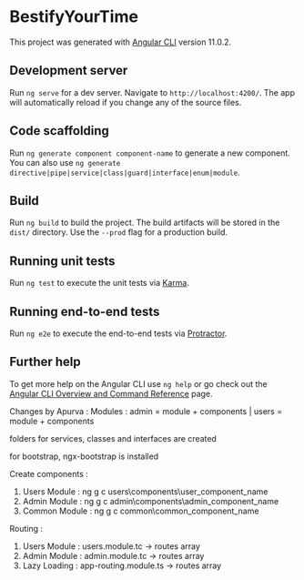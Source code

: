 # BestifyYourTime

This project was generated with [Angular CLI](https://github.com/angular/angular-cli) version 11.0.2.

## Development server

Run `ng serve` for a dev server. Navigate to `http://localhost:4200/`. The app will automatically reload if you change any of the source files.

## Code scaffolding

Run `ng generate component component-name` to generate a new component. You can also use `ng generate directive|pipe|service|class|guard|interface|enum|module`.

## Build

Run `ng build` to build the project. The build artifacts will be stored in the `dist/` directory. Use the `--prod` flag for a production build.

## Running unit tests

Run `ng test` to execute the unit tests via [Karma](https://karma-runner.github.io).

## Running end-to-end tests

Run `ng e2e` to execute the end-to-end tests via [Protractor](http://www.protractortest.org/).

## Further help

To get more help on the Angular CLI use `ng help` or go check out the [Angular CLI Overview and Command Reference](https://angular.io/cli) page.

Changes by Apurva : 
Modules : admin = module + components | users = module + components

folders for services, classes and interfaces are created

for bootstrap,  ngx-bootstrap is installed

Create components : 
 1. Users Module  : ng g c users\components\user_component_name
 2. Admin Module : ng g c admin\components\admin_component_name
 3. Common Module : ng g c common\common_component_name

 Routing : 
 1. Users Module : users.module.tc -> routes array
 2. Admin Module : admin.module.tc -> routes array
 3. Lazy Loading : app-routing.module.ts -> routes array

